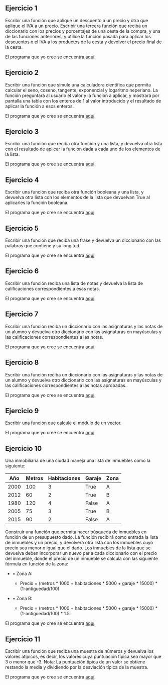 Ejercicio 1
-----------

Escribir una función que aplique un descuento a un precio y otra que aplique el IVA a un precio. Escribir una tercera función que reciba un diccionario con los precios y porcentajes de una cesta de la compra, y una de las funciones anteriores, y utilice la función pasada para aplicar los descuentos o el IVA a los productos de la cesta y devolver el precio final de la cesta.

El programa que yo cree se encuentra [aquí](https://github.com/SyZeck/Ejercicios-de-Programacion-con-Python/tree/main/Programaci%C3%B3n%20Funcional/Ejercicio%201).

Ejercicio 2
-----------

Escribir una función que simule una calculadora científica que permita calcular el seno, coseno, tangente, exponencial y logaritmo neperiano. La función preguntará al usuario el valor y la función a aplicar, y mostrará por pantalla una tabla con los enteros de 1 al valor introducido y el resultado de aplicar la función a esos enteros.

El programa que yo cree se encuentra [aquí](https://github.com/SyZeck/Ejercicios-de-Programacion-con-Python/tree/main/Programaci%C3%B3n%20Funcional/Ejercicio%202).

Ejercicio 3
-----------

Escribir una función que reciba otra función y una lista, y devuelva otra lista con el resultado de aplicar la función dada a cada uno de los elementos de la lista.

El programa que yo cree se encuentra [aquí](https://github.com/SyZeck/Ejercicios-de-Programacion-con-Python/tree/main/Programaci%C3%B3n%20Funcional/Ejercicio%203).

Ejercicio 4
-----------

Escribir una función que reciba otra función booleana y una lista, y devuelva otra lista con los elementos de la lista que devuelvan True al aplicarles la función booleana.

El programa que yo cree se encuentra [aquí](https://github.com/SyZeck/Ejercicios-de-Programacion-con-Python/tree/main/Programaci%C3%B3n%20Funcional/Ejercicio%204).

Ejercicio 5
-----------

Escribir una función que reciba una frase y devuelva un diccionario con las palabras que contiene y su longitud.

El programa que yo cree se encuentra [aquí](https://github.com/SyZeck/Ejercicios-de-Programacion-con-Python/tree/main/Programaci%C3%B3n%20Funcional/Ejercicio%205).

Ejercicio 6
-----------

Escribir una función reciba una lista de notas y devuelva la lista de calificaciones correspondientes a esas notas.

El programa que yo cree se encuentra [aquí](https://github.com/SyZeck/Ejercicios-de-Programacion-con-Python/tree/main/Programaci%C3%B3n%20Funcional/Ejercicio%206).

Ejercicio 7
-----------

Escribir una función reciba un diccionario con las asignaturas y las notas de un alumno y devuelva otro diccionario con las asignaturas en mayúsculas y las calificaciones correspondientes a las notas.

El programa que yo cree se encuentra [aquí](https://github.com/SyZeck/Ejercicios-de-Programacion-con-Python/tree/main/Programaci%C3%B3n%20Funcional/Ejercicio%207).

Ejercicio 8
-----------

Escribir una función reciba un diccionario con las asignaturas y las notas de un alumno y devuelva otro diccionario con las asignaturas en mayúsculas y las calificaciones correspondientes a las notas aprobadas.

El programa que yo cree se encuentra [aquí](https://github.com/SyZeck/Ejercicios-de-Programacion-con-Python/tree/main/Programaci%C3%B3n%20Funcional/Ejercicio%208).

Ejercicio 9
-----------

Escribir una función que calcule el módulo de un vector.

El programa que yo cree se encuentra [aquí](https://github.com/SyZeck/Ejercicios-de-Programacion-con-Python/tree/main/Programaci%C3%B3n%20Funcional/Ejercicio%209).

Ejercicio 10
-----------

Una inmobiliaria de una ciudad maneja una lista de inmuebles como la siguiente:

| Año  | Metros  | Habitaciones  | Garaje  | Zona |
|------|---------|---------------|---------|------|
| 2000 | 100     | 3             | True    | A    |
| 2012 | 60      | 2             | True    | B    |
| 1980 | 120     | 4             | False   | A    |
| 2005 | 75      | 3             | True    | B    |
| 2015 | 90      | 2             | False   | A    |


Construir una función que permita hacer búsqueda de inmuebles en función de un presupuesto dado. La función recibirá como entrada la lista de inmuebles y un precio, y devolverá otra lista con los inmuebles cuyo precio sea menor o igual que el dado. Los inmuebles de la lista que se devuelva deben incorporar un nuevo par a cada diccionario con el precio del inmueble, donde el precio de un inmueble se calcula con las siguiente fórmula en función de la zona:

- • Zona A:
  - Precio = (metros * 1000 + habitaciones * 5000 + garaje * 15000) * (1-antiguedad/100)

- • Zona B:
  - Precio = (metros * 1000 + habitaciones * 5000 + garaje * 15000) * (1-antiguedad/100) * 1.5

El programa que yo cree se encuentra [aquí]().

Ejercicio 11
-----------

Escribir una función que reciba una muestra de números y devuelva los valores atípicos, es decir, los valores cuya puntuación típica sea mayor que 3 o menor que -3. Nota: La puntuación típica de un valor se obtiene restando la media y dividiendo por la desviación típica de la muestra.

El programa que yo cree se encuentra [aquí]().
